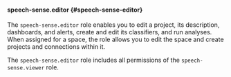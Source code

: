 #### speech-sense.editor {#speech-sense-editor}

The `speech-sense.editor` role enables you to edit a project, its description, dashboards, and alerts, create and edit its classifiers, and run analyses. When assigned for a space, the role allows you to edit the space and create projects and connections within it.

The `speech-sense.editor` role includes all permissions of the `speech-sense.viewer` role.